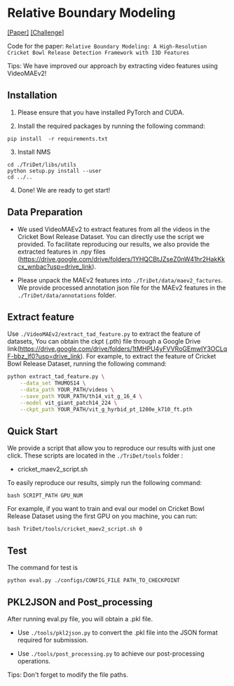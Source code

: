 # Relative Boundary Modeling

[[Paper]](https://dl.acm.org/doi/10.1145/3606038.3616167) [[Challenge]](http://mmsports.multimedia-computing.de/mmsports2023/challenge.html)

Code for the paper: `Relative Boundary Modeling: A High-Resolution Cricket Bowl Release Detection Framework with I3D Features`

Tips: We have improved our approach by extracting video features using VideoMAEv2!

## Installation

1. Please ensure that you have installed PyTorch and CUDA.

2. Install the required packages by running the following command:

```shell
pip install  -r requirements.txt
```

3. Install NMS

```shell
cd ./TriDet/libs/utils
python setup.py install --user
cd ../..
```

4. Done! We are ready to get start!

## Data Preparation

- We used VideoMAEv2 to extract features from all the videos in the Cricket Bowl Release Dataset. You can directly use 
  the script we provided. To facilitate reproducing our results, we also provide the extracted features in .npy files
  (https://drive.google.com/drive/folders/1YHQCBtJZseZ0nW41hr2HakKkcx_wnbac?usp=drive_link).


- Please unpack the MAEv2 features into `./TriDet/data/maev2_factures`. 
  We provide processed annotation json file for the MAEv2 features in the `./TriDet/data/annotations` folder.

## Extract feature

Use `./VideoMAEv2/extract_tad_feature.py` to extract the feature of datasets, You can obtain the ckpt (.pth) file 
through a Google Drive link(https://drive.google.com/drive/folders/1tMHPU4yFVVRoGEmwIY3OCLqF-bbz_lf0?usp=drive_link). 
For example, to extract the feature of Cricket Bowl Release Dataset, running the following command:
```bash
python extract_tad_feature.py \
    --data_set THUMOS14 \
    --data_path YOUR_PATH/videos \
    --save_path YOUR_PATH/th14_vit_g_16_4 \
    --model vit_giant_patch14_224 \
    --ckpt_path YOUR_PATH/vit_g_hyrbid_pt_1200e_k710_ft.pth
```

## Quick Start

We provide a script that allow you to reproduce our results with just one click. These scripts are located in
the `./TriDet/tools` folder :

- cricket_maev2_script.sh

To easily reproduce our results, simply run the following command:

```shell
bash SCRIPT_PATH GPU_NUM
```

For example, if you want to train and eval our model on Cricket Bowl Release Dataset using the first GPU on you machine, you can
run:

```shell
bash TriDet/tools/cricket_maev2_script.sh 0
```

## Test

The command for test is

```shell
python eval.py ./configs/CONFIG_FILE PATH_TO_CHECKPOINT
```

## PKL2JSON and Post_processing

After running eval.py file, you will obtain a .pkl file. 

- Use `./tools/pkl2json.py` to convert the .pkl file into the JSON format required for submission.

- Use `./tools/post_processing.py` to achieve our post-processing operations.

Tips: Don't forget to modify the file paths.
